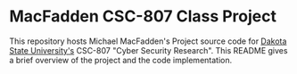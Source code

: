 # MacFadden CSC-807 Class Project
This repository hosts Michael MacFadden's Project source code for [Dakota State University's](https://dsu.edu) CSC-807 "Cyber Security Research". This README gives a brief overview of the project and the code implementation.
